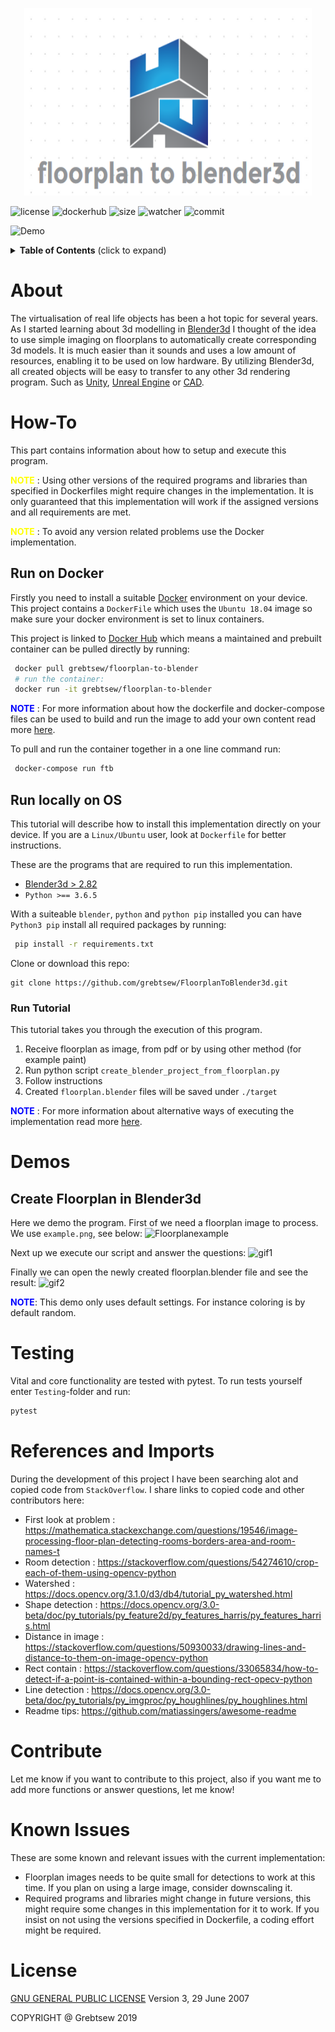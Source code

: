 <p align="center">
  <img width="460" height="300" src="Images/logo.png">
</p>

![license](https://img.shields.io/github/license/grebtsew/FloorplanToBlender3d)
![dockerhub](https://img.shields.io/badge/dockerhub-active-green)
![size](https://img.shields.io/github/repo-size/grebtsew/FloorplanToBlender3d)
![watcher](https://img.shields.io/github/watchers/grebtsew/FloorplanToBlender3d?style=social)
![commit](https://img.shields.io/github/last-commit/grebtsew/FloorplanToBlender3d)



![Demo](Images/powerpoint.gif)

<details>
  <summary><strong>Table of Contents</strong> (click to expand)</summary>

<!-- toc -->

- [About](#about)
- [How-To](#how-to)
  - [Run on Docker](#run-on-docker)
  - [Run locally on OS](#run-locally-on-os)
    - [Run Tutorial](#run-tutorial)
- [Demos](#demos)
- [Testing](#testing)
- [References and Imports](#References-and-Imports)
- [Contribute](#contribute)
- [Known Issues](#Known-Issues)
- [License](#license)
<!-- tocstop -->

</details>


# About
The virtualisation of real life objects has been a hot topic for several years. As I started
learning about 3d modelling in [Blender3d](https://www.blender.org/) I thought of the idea to use simple
imaging on floorplans to automatically create corresponding 3d models. It is much easier than it
sounds and uses a low amount of resources, enabling it to be used on low hardware.
 By utilizing Blender3d, all created objects will be easy to transfer
  to any other 3d rendering program. Such as [Unity](https://unity.com/), [Unreal Engine](https://www.unrealengine.com/en-US/)
 or [CAD](https://www.autodesk.com/solutions/cad-software).

# How-To
This part contains information about how to setup and execute this program.

<span style="color:yellow">**NOTE**</span>
: Using other versions of the required programs and libraries than specified in Dockerfiles might require changes in the implementation. It is only guaranteed that this implementation will work if the assigned versions and all requirements are met.

<span style="color:yellow">**NOTE**</span>
: To avoid any version related problems use the Docker implementation.

## Run on Docker
Firstly you need to install a suitable [Docker](https://www.docker.com/) environment on your device.
This project contains a `DockerFile` which uses the `Ubuntu 18.04` image so make sure your docker environment is set to linux containers.

This project is linked to [Docker Hub](https://hub.docker.com/r/grebtsew/floorplan-to-blender) which means a maintained and prebuilt container can be pulled directly by running:

```bash
 docker pull grebtsew/floorplan-to-blender
 # run the container:
 docker run -it grebtsew/floorplan-to-blender
```

<span style="color:blue">**NOTE**</span>
: For more information about how the dockerfile and docker-compose files can be used to build and run the image to add your own content read more [here](./Docs/README.md).

To pull and run the container together in a one line command run:
```bash
 docker-compose run ftb
```

## Run locally on OS
This tutorial will describe how to install this implementation directly on your device.
If you are a `Linux/Ubuntu` user, look at `Dockerfile` for better instructions.

These are the programs that are required to run this implementation.

* [Blender3d >  2.82](https://www.blender.org/)
* `Python >== 3.6.5`

With a suiteable `blender`, `python` and `python pip` installed you can have `Python3 pip` install all required  packages by running:

```bash
 pip install -r requirements.txt
```

Clone or download this repo:
```git
git clone https://github.com/grebtsew/FloorplanToBlender3d.git
````

### Run Tutorial
This tutorial takes you through the execution of this program.

1. Receive floorplan as image, from pdf or by using other method (for example paint)
2. Run python script `create_blender_project_from_floorplan.py`
3. Follow instructions
4. Created `floorplan.blender` files will be saved under `./target`



<span style="color:blue">**NOTE**</span>
: For more information about alternative ways of executing the implementation read more [here](./Docs/README.md).

# Demos

## Create Floorplan in Blender3d
Here we demo the program. First of we need a floorplan image to process.
We use `example.png`, see below:
![Floorplanexample](Images/example.png)

Next up we execute our script and answer the questions:
![gif1](Images/demo1.gif)

Finally we can open the newly created floorplan.blender file and see the result:
![gif2](Images/demo2.gif)

<span style="color:blue">**NOTE**</span>: This demo only uses default settings. For instance coloring is by default random.

# Testing
Vital and core functionality are tested with pytest. To run tests yourself enter `Testing`-folder and run:
```cmd
pytest
```

# References and Imports
During the development of this project I have been searching alot and copied code from `StackOverflow`.
I share links to copied code and other contributors here:

* First look at problem : https://mathematica.stackexchange.com/questions/19546/image-processing-floor-plan-detecting-rooms-borders-area-and-room-names-t
* Room detection : https://stackoverflow.com/questions/54274610/crop-each-of-them-using-opencv-python
* Watershed : https://docs.opencv.org/3.1.0/d3/db4/tutorial_py_watershed.html
* Shape detection : https://docs.opencv.org/3.0-beta/doc/py_tutorials/py_feature2d/py_features_harris/py_features_harris.html
* Distance in image : https://stackoverflow.com/questions/50930033/drawing-lines-and-distance-to-them-on-image-opencv-python
* Rect contain : https://stackoverflow.com/questions/33065834/how-to-detect-if-a-point-is-contained-within-a-bounding-rect-opecv-python
* Line detection : https://docs.opencv.org/3.0-beta/doc/py_tutorials/py_imgproc/py_houghlines/py_houghlines.html
* Readme tips: https://github.com/matiassingers/awesome-readme

# Contribute
Let me know if you want to contribute to this project, also if you want me to add more
functions or answer questions, let me know!

# Known Issues
These are some known and relevant issues with the current implementation:
* Floorplan images needs to be quite small for detections to work at this time. If you plan on using a large image, consider downscaling it.
* Required programs and libraries might change in future versions, this might require some changes in this implementation for it to work. If you insist on not using the versions specified in Dockerfile, a coding effort might be required.

# License
[GNU GENERAL PUBLIC LICENSE](license) Version 3, 29 June 2007

COPYRIGHT @ Grebtsew 2019
